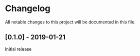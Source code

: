 # Changelog
All notable changes to this project will be documented in this file.

## [0.1.0] - 2019-01-21

Initial release